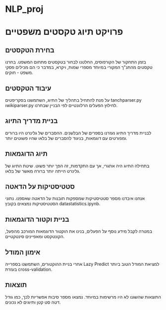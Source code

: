 # NLP_proj
# פרויקט תיוג טקסטים משפטיים

## בחירת הטקסטים

בזמן התחקור של הקורפוסים, החלטנו לבחור בטקסטים מתחום המשפט. בחרנו טקסטים מהתנ"ך המקורי במיוחד מספרי שמות, ויקרא, במדבר כי הם מכילים פסקי משפט - חוקים.

## עיבוד הטקסטים

על מנת להתחיל בתהליך של התיוג, השתמשנו בסקריפטים tanchparser.py וwikiparser.py לחילוץ הפעלים הרלוונטיים לפי הבניין שבחרנו.

## בניית מדריך התיוג

לבניית מדריך התיוג נעזרנו בספרים של הבלשנים. ההסברים של גלינרט היו ברורים ומפורטים עם דוגמאות, בניגוד להסברים של בלאו שהיו פשוטים יותר.

## תיוג הדוגמאות

בתחילה התיוג היה אתגרי, אך עם התקדמות, זה הפך יותר פשוט. שיטת התיוג של גלינרט הייתה יותר ברורה מאשר של בלאו.

## סטטיסטיקות על הדאטה

אנחנו איבדנו מספר סטטיסטיקות שמספקות תובנות על הדאטה שאספנו. נתוני הסטטיסטיקות נמצאים בקובץ datastatistics.ipynb.

## בניית וקטור הדוגמאות

במטרה לקבל מידע נוסף על הפעלים, בנינו את הוקטור הדוגמאות המורכב מהפעל, הקונטקסט ומאפיינים סינטקטיים.

## אימון המודל

אחרי בניית ההוקטורים, השתמשנו בספרייה Lazy Predict למציאת המודל הטוב ביותר בעזרת cross-validation.

## תוצאות

התוצאות שהשגנו לא היו מרשימות במיוחד. נמצאו מספר סיבות אפשריות לכך, כמו גודל דטה סט קטן ותיוגים לא נכונים.
